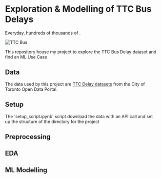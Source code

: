 # Exploration & Modelling of TTC Bus Delays
Everyday, hundreds of thousands of .

![TTC Bus](https://cdn.mobilesyrup.com/wp-content/uploads/2018/03/ttc-bus.jpg)

This repository house my project to explore the TTC Bus Delay dataset and find an ML Use Case

## Data
The data used by this project are [TTC Delay datasets](https://open.toronto.ca/dataset/ttc-bus-delay-data/) from the City of Toronto Open Data Portal.

## Setup
The 'setup_script.ipynb' script download the data with an API call and set up the structure of the directory for the project

## Preprocessing

## EDA

## ML Modelling
